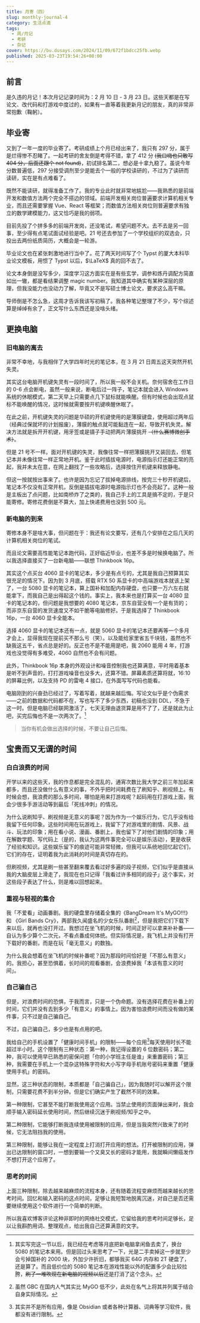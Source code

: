 ```yaml
---
title: 月寄（四）
slug: monthly-journal-4
category: 生活点滴
tags:
  - 周/月记
  - 考研
  - 杂记
cover: https://bu.dusays.com/2024/11/09/672f1bdcc25fb.webp
published: 2025-03-23T19:54:26+08:00
---
```


## 前言

是久违的月记！本次月记记录时间为：2 月 10 日 - 3 月 23 日。这些天都是在写论文、改代码和打游戏中度过的，如果有一直等着我更新月记的朋友，真的非常非常抱歉（鞠躬）。

## 毕业寄

又到了一年一度的毕业寄了。考研成绩上个月已经出来了，我只有 297 分，属于是烂得惨不忍睹了。一起考研的舍友倒是考得不错，拿了 412 分 ~~(我口嗨也只敢写 404 分，后面还跟个 not found)~~，初试排名第二，想必是十拿九稳了。虽说今年分数普遍低，297 分接受调剂至少是能去个一般的学校读研的，不过为了读研而读研，实在是有点难看了。

既然不能读研，就得准备工作了。我的专业此时就非常地尴尬——我熟悉的是前端开发和数值方法两个完全不搭边的领域。前端开发相关岗位普遍要求计算机相关专业，而且还需要掌握 Vue、React 等框架；而数值方法相关岗位则普遍要求有独立的数学建模能力，这又恰巧是我的弱项。

目前先投了个拼多多的前端开发岗，还没笔试，希望问题不大。去不去是另一回事，至少得有点笔试面试经验是吧。21 号还去参加了一个学校组织的双选会，只投出去两份纸质简历，大概会是一轮游。

毕业论文也在紧张刺激地进行当中了。花了两天时间写了个 Typst 的厦大本科毕业论文模板，用惯了 Typst 以后，$\LaTeX$ 真的回不去了。

论文本身倒是没写多少，深度学习这方面实在是有些玄学，调参和炼丹调配方简直如出一辙，都是看结果调整 magic number。我知道其中确实有某种深层的原理，但我没能力也没动力了解，毕竟又不是写硕士博士论文，要求这么高干嘛。

导师倒是不怎么急，这周才告诉我该写初稿了。我各种笔记整理了不少，写个综述算是绰绰有余了，正文写什么东西还是没啥头绪。

## 更换电脑

### 旧电脑的离去

非常不幸地，与我相伴了大学四年时光的笔记本，在 3 月 21 日周五这天突然开机失灵。

其实这台电脑开机键失灵有一段时间了，所以我一般不会关机。奈何宿舍在工作日的 0-6 点会断电，虽然一般来说，断电后过一阵子，笔记本就会进入 Windows 系统的休眠模式，第二天早上只需要点几下鼠标就能唤醒。但有时候也会出现点鼠标不能唤醒的情况，这时候就需要按开机键唤醒休眠了。

在此之前，开机键失灵的问题是华硕的开机键使用的是薄膜键盘，使用超过两年后（经典过保就坏的计划报废），薄膜的触点就可能黏连在一起，导致开机失灵。解决方法就是拆开开机键，用牙签或是镊子手动把两片薄膜挑开 ~~（什么赛博微创手术）~~。

但是 21 号不一样。面对开机键的失灵，我像往常一样把薄膜挑开又装回去，但笔记本并未像往常一样正常地开机。鉴于此时插拔电源时，电源指示灯还能正常的亮起，我并未太在意，在网上翻找了一些攻略后，选择按住开机键来释放静电。

但这一按就按出事来了。也许是因为忘记了拔掉电源排线，按完三十秒开机键后，笔记本不仅没有正常开机，反倒是插拔电源时电源指示灯也不会亮起了。这种一般是主板出了点问题，比如南桥炸了之类的，我自己手上的工具是搞不定的，于是只能寄修。寄修花费倒是不算大，加上快递费用也没到 500 元。

### 新电脑的到来

寄修本身不是啥大事，但问题在于：我还有论文要写，还有几个安排在之后几天的计算机相关岗位的笔试。

而且论文需要高性能笔记本跑代码，正好临近毕业，也差不多是时候换电脑了。所以我选择直接买了一台新电脑——联想 Thinkbook 16p。

其实这个点买台 4060 显卡的笔记本，多少是有点亏的，尤其是我自己预算其实很充足的情况下。因为到 3 月底，搭载 RTX 50 系显卡的中高端游戏本就该上架了，一台 5080 显卡的笔记本，算上国补和加配内存硬盘，也只要一万六左右就能拿下，而我自己是出得起这个钱的。事实上，我本来也是打算买一台 4080 显卡的笔记本的，但问题是我想要的 4080 笔记本，京东自营没有一个是有货的；而非京东自营的发货速度又不如干脆等电脑修好。于是我选择了 Thinkbook 16p，一台 4060 显卡全能本。

选择 4060 显卡的笔记本还有一点，就是 5060 显卡的笔记本还要再等一个多月才会上，显得我现在提前买不那么亏（笑）。以及能给家里省五千块钱，虽然也不缺我这五千，省点总是好的。反正也不是不能用是吧，我 2060 能用 4 年，打游戏也没觉得有多难受，4060 自然也不会有问题。

此外，Thinkbook 16p 本身的外观设计和噪音控制我也还算满意，平时用着基本是听不到声音的，打打游戏噪音也没多大，还算不错。屏幕素质还算将就，16:10 的屏幕比例，以及支持 PD 的雷电 4 接口，在外面写写代码也能看。

电脑刚到的兴奋劲已经过了，写着写着，就越来越后悔。写论文似乎是个伪需求——之前的数据和代码都不在，写也写不了多少东西，初稿也没到 DDL，不急于这一时。但是电脑已经联网激活了，七天无理由退货算是用不了了，还是就此为止吧，买完后悔也不是一次两次了。[^1]

> 当你有机会做出选择的时候，不要让自己后悔。

## 宝贵而又无谓的时间

### 白白浪费的时间

开学以来的这些天，我的作息都是完全混乱的，通宵次数比我大学之前三年加起来都多，而且还没做什么有意义的事，不外乎把时间耗费在了刷知乎、刷视频上。有时候会想，我浪费的那么多时间，哪怕是用来打游戏呢？起码用在打游戏上面，我会少很多手游活动等到最后「死线冲刺」的情况。

为什么说刷知乎、刷视频是无意义的事呢？因为作为一个娱乐行为，它几乎没有给我留下任何印象。这些时间用在玩游戏上，我留下了对游戏里的剧情、风景、战斗、玩法的印象；用在看小说、漫画、番剧上，我也留下了对他们剧情的印象；用在解数学题、写代码上（是的，我认为这两件事完全可以是娱乐活动），更是收获了经验和知识。这些娱乐留下的痕迹可能非常轻微，但我可以系统地回忆起它们，它们的存在，证明着我为此消耗的时间是真切存在的。

但刷视频，尤其是刷一些甚至翻来覆去看过好多遍的段子视频，它们似乎是直接从我的大脑皮层上滑走了，我现在也只记得「我看过许多相同的段子」这个事实，对这些段子表达了什么，则是难以回想起来。

### 重视与轻视的集合

我「不爱看」动画番剧。我的硬盘里存储着全集的《BangDream It's MyGO!!!》 和 《Girl Bands Cry》，两部我久闻盛名的少女乐队番剧[^2]，但是我把它们下载下来以后，就再也没打开过。我想过在坐飞机的时候，时间正好可以拿来补补番——自认为多少算个二次元，不看点番成何体统。但实际情况是，我飞机上并没有打开下载好的番剧，而是在玩「毫无意义」的数独。

为什么我会想着在坐飞机的时候补番呢？因为那段时间恰好是「不那么有意义」的。我担心，甚至恐惧着，长时间的观看番剧，会浪费掉我「本该有意义的时间」。

### 自己骗自己

但是，对浪费时间的恐惧，于我而言，只是一个伪命题。没有选择花费在补番上的时间，它们并没有去到多少「有意义」的事情上。因为害怕浪费时间而没有做的某件事，只不过是自己骗自己。

不过，自己骗自己，多少也是有点用的吧。

我给自己的手机设置了「健康时间手机」的限制——每个应用[^3]每天使用时长不能超过半小时。这个限制有三种状态：第一种，我记得设置的 6 位数密码；第二种，我可以使用早已熟悉的密保问题「你的小学班主任是谁」来重置密码；第三种，我需要在手机上一个混杂这特殊字符和大小写字母手机账号密码来重置「健康使用手机」的密码。

显然，这三种状态的限制，本质都是「自己骗自己」，因为我随时可以解开这个限制，只需要花费不到半分钟。但是它们确实产生了截然不同的效果。

第一种限制，它甚至不能打断我使用这个应用。当禁止使用的页面弹出来时，我会顺手输入密码延长使用时间，然后继续沉迷于刷视频/知乎之中。

第二种限制，它能够打断我连续使用被限制的应用，但是当我突然兴致来了的时候，它无法阻挡我的使用。

第三种限制，能够让我在一定程度上打消打开应用的想法。打开被限制的应用，弹出已达限制的窗口时，一想到要输一个又臭又长的密码才能用，我就瞬间懒癌发作不想打开这个应用了。

### 思考的时间

上面三种限制，除去越来越麻烦的流程本身，还有随着流程变麻烦而越来越长的思考时间。回忆和输入密码的这点时间，足够让我短暂地脱离沉迷，对自己是否还需要继续使用这个软件进行一个简单的判断。

所以我喜欢博客评论这种非即时的网络社交模式，它留给我的思考时间足够长，足以让我斟酌用词、整理观点，给出我自己还算满意的文字。

[^1]: 其实写完这一节以后，我已经在考虑等月底把新电脑拿闲鱼去卖了，换台 5080 的笔记本来用。但是回过头来思考了一下，光是二手卖掉这一步就至少会亏掉国补的 2000 块，外加少许折旧，都够我买 64G 内存和 2T 硬盘了，还是算了。而且低价位的 5080 笔记本在游戏性能以外的配置多少会比较拉胯，~~刷了一堆吹现在新电脑的视频以后~~还是打消了这个念头。

[^2]: 虽然 GBC 在国内人气其实比 MyGO 低不少，此处在名气上将其并列属于结合自身实际情况。

[^3]: 其实并不是所有应用，像是 Obsidian 或者各种计算器、词典等学习软件，我都没有进行限制。
